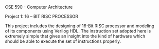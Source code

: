 CSE 590 - Computer Architecture

Project 1: 16 – BIT RISC PROCESSOR

This project includes the designing of 16-Bit RISC processor and modeling of its components using Verilog HDL.
The instruction set adopted here is extremely simple that gives an insight into the kind of hardware which should be able to execute the set of instructions properly.
